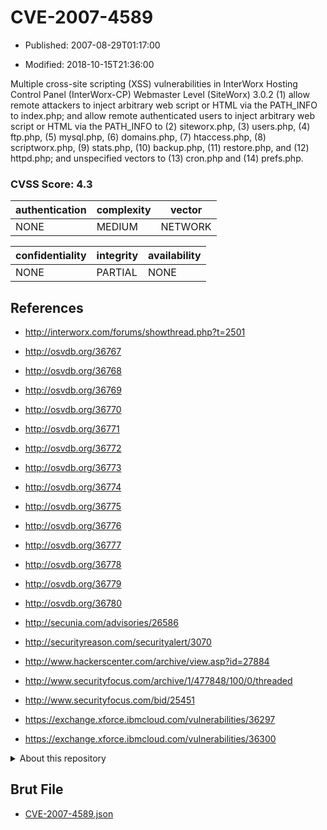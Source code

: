 # CVE-2007-4589

- Published: 2007-08-29T01:17:00

- Modified: 2018-10-15T21:36:00

Multiple cross-site scripting (XSS) vulnerabilities in InterWorx Hosting Control Panel (InterWorx-CP) Webmaster Level (SiteWorx) 3.0.2 (1) allow remote attackers to inject arbitrary web script or HTML via the PATH_INFO to index.php; and allow remote authenticated users to inject arbitrary web script or HTML via the PATH_INFO to (2) siteworx.php, (3) users.php, (4) ftp.php, (5) mysql.php, (6) domains.php, (7) htaccess.php, (8) scriptworx.php, (9) stats.php, (10) backup.php, (11) restore.php, and (12) httpd.php; and unspecified vectors to (13) cron.php and (14) prefs.php.

### CVSS Score: **4.3**

| authentication | complexity | vector |
| --- | --- | --- |
| NONE | MEDIUM | NETWORK |

| confidentiality | integrity | availability |
| --- | --- | --- |
| NONE | PARTIAL | NONE |

## References

* http://interworx.com/forums/showthread.php?t=2501

* http://osvdb.org/36767

* http://osvdb.org/36768

* http://osvdb.org/36769

* http://osvdb.org/36770

* http://osvdb.org/36771

* http://osvdb.org/36772

* http://osvdb.org/36773

* http://osvdb.org/36774

* http://osvdb.org/36775

* http://osvdb.org/36776

* http://osvdb.org/36777

* http://osvdb.org/36778

* http://osvdb.org/36779

* http://osvdb.org/36780

* http://secunia.com/advisories/26586

* http://securityreason.com/securityalert/3070

* http://www.hackerscenter.com/archive/view.asp?id=27884

* http://www.securityfocus.com/archive/1/477848/100/0/threaded

* http://www.securityfocus.com/bid/25451

* https://exchange.xforce.ibmcloud.com/vulnerabilities/36297

* https://exchange.xforce.ibmcloud.com/vulnerabilities/36300

<details>
<summary>About this repository</summary> 

  This repository is part of the project [Live Hack CVE](https://github.com/Live-Hack-CVE). Main website can be found [www.live-hack.org](https://www.live-hack.org) 
  
  Made by [Sn0wAlice](https://github.com/Sn0wAlice) for the people that care about security and need to have a feed of the latest CVEs. Hope you enjoy it, don't forget to star the repo and follow me on [Twitter](https://twitter.com/Sn0wAlice) and [Github](https://github.com/Sn0wAlice). And that is my [personnal website](https://www.alice-snow.me/)

  - [Home Page](https://github.com/Live-Hack-CVE)
  - [Framework](https://github.com/Live-Hack-CVE/cve-framework)
  - [CVE database](https://github.com/Live-Hack-CVE/full_database)
  - [Changelog](https://github.com/Live-Hack-CVE/Changelog)
</details>

## Brut File

* [CVE-2007-4589.json](https://raw.githubusercontent.com/Live-Hack-CVE/full_database/main/cves/2007/CVE-2007-4589.json)

